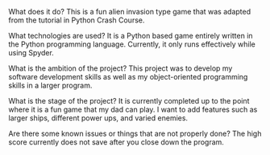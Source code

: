 What does it do? 
This is a fun alien invasion type game that was adapted from the tutorial in Python Crash Course.

What technologies are used?
It is a Python based game entirely written in the Python programming language. Currently, it only runs effectively while using Spyder.

What is the ambition of the project? 
This project was to develop my software development skills as well as my object-oriented programming skills in a larger program. 

What is the stage of the project? 
It is currently completed up to the point where it is a fun game that my dad can play. I want to add features such as larger ships, different power ups, and varied enemies.

Are there some known issues or things that are not properly done? 
The high score currently does not save after you close down the program. 
